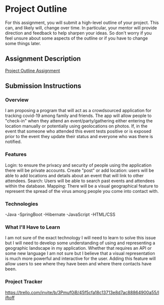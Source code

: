 # Project Outline
For this assignment, you will submit a high-level outline of your project. This can, and likely will, change over time. In particular, your mentor will provide direction and feedback to help sharpen your ideas. So don't worry if you feel unsure about some aspects of the outline or if you have to change some things later.

## Assignment Description
[Project Outline Assignment](https://education.launchcode.org/liftoff/modules/assignments/project-outline)

## Submission Instructions

### Overview
I am proposing a program that will act as a crowdsourced application for tracking covid-19 among family and friends. The app will allow people to "check-in" when they attend an event/party/gathering either entering the location manually or potentially using geolocations on photos. If, in the event that someone who attended this event tests positive or is exposed prior to the event they update their status and everyone who was there is notified. 
### Features
Login: to ensure the privacy and security of people using the application there will be private accounts.
Create "post" or add location: users will be able to add locations and details about an event that will link to other attendees.
Search: Users will be able to search past events and attendees within the database. 
Mapping: There will be a visual geographical feature to represent the spread of the virus among people you come into contact with.
### Technologies
-Java
-SpringBoot
-Hibernate
-JavaScript
-HTML/CSS
### What I'll Have to Learn
I am not sure of the exact technology I will need to learn to solve this issue but I will need to develop some understanding of using and representing a geographic landscape in my application. Whether that requires an API or some new language I am not sure but I believe that a visual representation is much more powerful and interactive for the user. Adding this feature will allow users to see where they have been and where there contacts have been. 
### Project Tracker
https://trello.com/invite/b/3Pmuf0jB/45f5cfa18c13713e8d7ac88864900a55/liftoff
